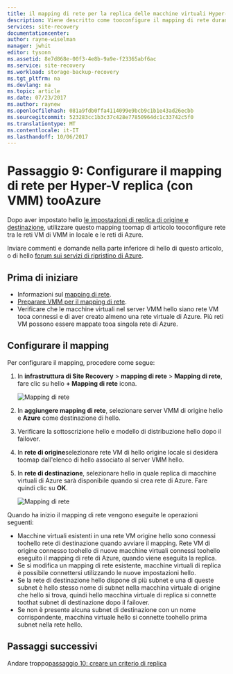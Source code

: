 ```yaml
---
title: il mapping di rete per la replica delle macchine virtuali Hyper-V in VMM aaaConfigure cloud tooAzure con Azure Site Recovery | Documenti Microsoft
description: Viene descritto come tooconfigure il mapping di rete durante la replica delle macchine virtuali Hyper-V in VMM cloud tooAzure con Azure Site Recovery
services: site-recovery
documentationcenter: 
author: rayne-wiselman
manager: jwhit
editor: tysonn
ms.assetid: 8e7d868e-00f3-4e8b-9a9e-f23365abf6ac
ms.service: site-recovery
ms.workload: storage-backup-recovery
ms.tgt_pltfrm: na
ms.devlang: na
ms.topic: article
ms.date: 07/23/2017
ms.author: raynew
ms.openlocfilehash: 081a9fdb0ffa4114099e9bcb9c1b1e43ad26ecbb
ms.sourcegitcommit: 523283cc1b3c37c428e77850964dc1c33742c5f0
ms.translationtype: MT
ms.contentlocale: it-IT
ms.lasthandoff: 10/06/2017
---
```

# <a name="step-9-configure-network-mapping-for-hyper-v-replication-with-vmm-tooazure"></a>Passaggio 9: Configurare il mapping di rete per Hyper-V replica (con VMM) tooAzure

Dopo aver impostato hello [le impostazioni di replica di origine e destinazione](vmm-to-azure-walkthrough-source-target.md), utilizzare questo mapping toomap di articolo tooconfigure rete tra le reti VM di VMM in locale e le reti di Azure.

Inviare commenti e domande nella parte inferiore di hello di questo articolo, o di hello [forum sui servizi di ripristino di Azure](https://social.msdn.microsoft.com/forums/azure/home?forum=hypervrecovmgr).

## <a name="before-you-start"></a>Prima di iniziare

- Informazioni sul [mapping di rete](vmm-to-azure-walkthrough-network.md#network-mapping-for-replication-to-azure).
- [Preparare VMM per il mapping di rete](vmm-to-azure-walkthrough-network.md#prepare-vmm-for-network-mapping). 
- Verificare che le macchine virtuali nel server VMM hello siano rete VM tooa connessi e di aver creato almeno una rete virtuale di Azure. Più reti VM possono essere mappate tooa singola rete di Azure.

## <a name="configure-mapping"></a>Configurare il mapping

Per configurare il mapping, procedere come segue:

1. In **infrastruttura di Site Recovery** > **mapping di rete** > **Mapping di rete**, fare clic su hello **+ Mapping di rete**  icona.

    ![Mapping di rete](./media/vmm-to-azure-walkthrough-network-mapping/network-mapping1.png)
2. In **aggiungere mapping di rete**, selezionare server VMM di origine hello e **Azure** come destinazione di hello.
3. Verificare la sottoscrizione hello e modello di distribuzione hello dopo il failover.
4. In **rete di origine**selezionare rete VM di hello origine locale si desidera toomap dall'elenco di hello associato al server VMM hello.
5. In **rete di destinazione**, selezionare hello in quale replica di macchine virtuali di Azure sarà disponibile quando si crea rete di Azure. Fare quindi clic su **OK**.

    ![Mapping di rete](./media/vmm-to-azure-walkthrough-network-mapping/network-mapping2.png)

Quando ha inizio il mapping di rete vengono eseguite le operazioni seguenti:

* Macchine virtuali esistenti in una rete VM origine hello sono connessi toohello rete di destinazione quando avviare il mapping. Rete VM di origine connesso toohello di nuove macchine virtuali connessi toohello eseguito il mapping di rete di Azure, quando viene eseguita la replica.
* Se si modifica un mapping di rete esistente, macchine virtuali di replica è possibile connettersi utilizzando le nuove impostazioni hello.
* Se la rete di destinazione hello dispone di più subnet e una di queste subnet è hello stesso nome di subnet nella macchina virtuale di origine che hello si trova, quindi hello macchina virtuale di replica si connette toothat subnet di destinazione dopo il failover.
* Se non è presente alcuna subnet di destinazione con un nome corrispondente, macchina virtuale hello si connette toohello prima subnet nella rete hello.



## <a name="next-steps"></a>Passaggi successivi

Andare troppo[passaggio 10: creare un criterio di replica](vmm-to-azure-walkthrough-replication.md)
